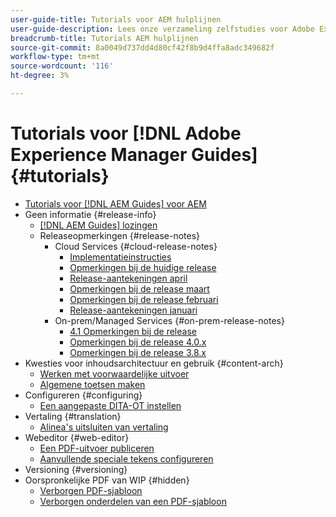 ```yaml
---
user-guide-title: Tutorials voor AEM hulplijnen
user-guide-description: Lees onze verzameling zelfstudies voor Adobe Experience Manager-hulplijnen.
breadcrumb-title: Tutorials AEM hulplijnen
source-git-commit: 8a0049d737dd4d80cf42f8b9d4ffa8adc349682f
workflow-type: tm+mt
source-wordcount: '116'
ht-degree: 3%

---
```



# Tutorials voor [!DNL Adobe Experience Manager Guides] {#tutorials}

+ [Tutorials voor [!DNL AEM Guides] voor AEM](overview.md)
+ Geen informatie {#release-info}
   + [[!DNL AEM Guides] lozingen](./release-info/latest-release-info.md)
   + Releaseopmerkingen {#release-notes}
      + Cloud Services {#cloud-release-notes}
         + [Implementatieinstructies](./release-info/deploy-xml-on-aemaacs.md)
         + [Opmerkingen bij de huidige release](./release-info/release-notes-2022.5.0.md)
         + [Release-aantekeningen april](./release-info/release-notes-2022.4.0.md)
         + [Opmerkingen bij de release maart](./release-info/release-notes-2022.3.0.md)
         + [Opmerkingen bij de release februari](./release-info/release-notes-2022.2.0.md)
         + [Release-aantekeningen januari](./release-info/release-notes-2022.1.0.md)
      + On-prem/Managed Services {#on-prem-release-notes}
         + [4.1 Opmerkingen bij de release](./release-info/release-notes-4.1.md)
         + [Opmerkingen bij de release 4.0.x](https://helpx.adobe.com/xml-documentation-for-experience-manager/release-note/release-notes-xml-documentation-solution-4-0.html)
         + [Opmerkingen bij de release 3.8.x](https://helpx.adobe.com/xml-documentation-for-experience-manager/release-note/release-notes-xml-documentation-solution-3-8.html)
+ Kwesties voor inhoudsarchitectuur en gebruik {#content-arch}
   + [Werken met voorwaardelijke uitvoer](./content-architecture/create-and-use-conditions.md)
   + [Algemene toetsen maken](./content-architecture/create-global-keys.md)
+ Configureren {#configuring}
   + [Een aangepaste DITA-OT instellen](./configuring/setup-a-custom-dita-ot.md)
+ Vertaling {#translation}
   + [Alinea&#39;s uitsluiten van vertaling](./translation/exclude-paragraphs-from-translation.md)
+ Webeditor {#web-editor}
   + [Een PDF-uitvoer publiceren](./web-editor/native-pdf-web-editor.md)
   + [Aanvullende speciale tekens configureren](./web-editor/configure-additional-special-characters.md)
+ Versioning {#versioning}
+ Oorspronkelijke PDF van WIP {#hidden}
   + [Verborgen PDF-sjabloon](./native-pdf/pdf-template.md)
   + [Verborgen onderdelen van een PDF-sjabloon](./native-pdf/components-pdf-template.md)